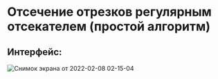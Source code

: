 # 	Отсечение отрезков регулярным отсекателем (простой алгоритм)

## Интерфейс: 
![Снимок экрана от 2022-02-08 02-15-04](https://user-images.githubusercontent.com/83313206/152888213-48e670c0-efc1-4d5e-8c72-ff7aeef16082.png)
